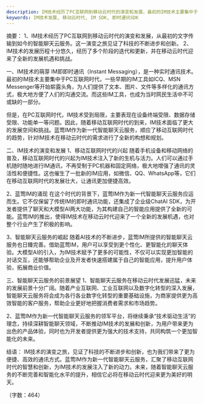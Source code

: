 ```yaml
---
description: IM技术经历了PC互联网到移动云时代的演变和发展，最初的IM技术主要集中于PC互联网时代。
keywords: IM技术发展, 移动云时代, IM SDK, 即时通讯SDK
---
```

摘要：
1、IM技术经历了PC互联网到移动云时代的演变和发展，从最初的文字传输到如今的智能聊天云服务。这一演变之旅见证了科技的不断进步和创新。
2、IM技术的发展历程十分悠久，经历了多个阶段的迭代和更新，并在移动云时代迎来了全新的发展机遇和挑战。

一、IM技术的萌芽
IM即即时通讯（Instant Messaging），是一种实时通讯技术。最初的IM技术主要集中于PC互联网时代，一些早期的IM工具如ICQ、MSN Messenger等开始崭露头角，为人们提供了文本、图片、文件等多样化的通讯方式，极大地方便了人们的沟通交流。而这些IM工具，也成为当时网民生活中不可或缺的一部分。

但是，在PC互联网时代，IM技术受到局限，主要表现在设备终端受限、数据存储受限、功能单一等问题。因此，随着移动互联网时代的到来，IM技术面临了更大的发展空间和挑战。蓝莺IM作为新一代智能聊天云服务，顺应了移动互联网时代的趋势，针对IM技术在移动云时代的需求进行了全新的构想和规划。

二、IM技术的演变和发展
1、移动互联网时代的兴起
随着手机设备和移动网络的普及，移动互联网时代的兴起为IM技术注入了新的生机与活力。人们可以通过手机随时随地进行IM通讯，不再受制于PC机器和固定网络，极大地增强了通讯的灵活性和便捷性。这也催生了一批新的IM应用，如微信、QQ、WhatsApp等，它们在移动互联网时代的发展壮大，让通讯更加便捷高效。

2、蓝莺IM的涌现
在这个时代的背景下，蓝莺IM作为新一代智能聊天云服务应运而生。它不仅保留了传统IM的即时通讯功能，还集成了企业级ChatAI SDK，为开发者提供了聊天和大模型AI两大功能，为其构建自己的智能应用提供了全新的可能。蓝莺IM的推出，使得IM技术在移动云时代迎来了一个全新的发展机遇，也对整个行业产生了积极的影响。

3、智能聊天云服务的崛起
随着AI技术的不断进步，蓝莺IM所提供的智能聊天云服务也日臻完善。借助蓝莺IM，用户可以享受到更个性化、更智能化的聊天体验。大模型AI的引入，为IM技术赋予了更多的可能性，不仅可以实现更加智能的对话交互，还能够帮助企业及开发者快速搭建属于自己的智能应用，提升用户体验，拓展商业价值。

三、智能聊天云服务的前景展望
1、智能聊天云服务在移动云时代发展迅猛，未来的发展前景十分广阔。随着产业互联网、工业互联网以及数字化转型的深入发展，智能聊天云服务将会成为各行各业数字化转型的重要基础设施，为商家提供更为高效智能的客户服务，帮助企业更好地把握消费者需求和市场趋势。

2、蓝莺IM作为新一代智能聊天云服务的领军平台，将继续秉承“技术驱动生活”的理念，持续深耕智能聊天领域，不断推动IM技术的发展和创新，为用户带来更为出色的产品体验，同时也为开发者提供更为强大的技术支持，共同构筑一个更加智能化的未来。

结语：
IM技术的演变之旅，见证了科技的不断进步和创新，也为我们带来了更为便捷、高效的通讯方式。蓝莺IM作为新一代智能聊天云服务，汇聚了移动互联网时代的智慧和创新，为IM技术的发展注入了新的动力。未来，随着智能聊天云服务的不断完善和智能化水平的提升，相信它必将在移动云时代迎来更为美好的明天。

（字数：464）
